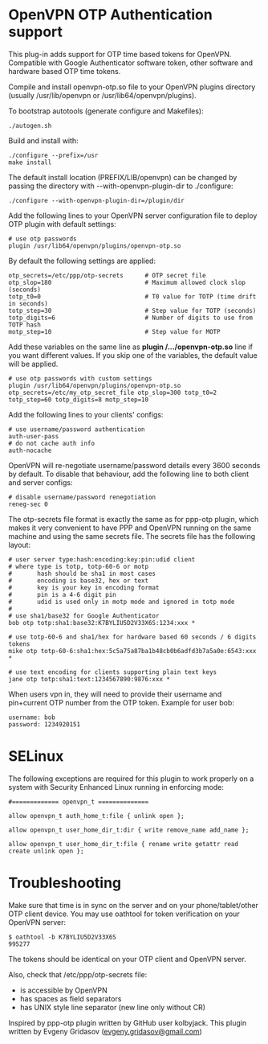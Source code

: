 OpenVPN OTP Authentication support
==================================

This plug-in adds support for OTP time based tokens for OpenVPN.
Compatible with Google Authenticator software token, other software and hardware based OTP time tokens.

Compile and install openvpn-otp.so file to your OpenVPN plugins directory (usually /usr/lib/openvpn or /usr/lib64/openvpn/plugins).

To bootstrap autotools (generate configure and Makefiles):

    ./autogen.sh

Build and install with:

    ./configure --prefix=/usr
    make install

The default install location (PREFIX/LIB/openvpn) can be changed by
passing the directory with --with-openvpn-plugin-dir to ./configure:

    ./configure --with-openvpn-plugin-dir=/plugin/dir

Add the following lines to your OpenVPN server configuration file to deploy OTP plugin with default settings:

    # use otp passwords
    plugin /usr/lib64/openvpn/plugins/openvpn-otp.so

By default the following settings are applied:

    otp_secrets=/etc/ppp/otp-secrets      # OTP secret file
    otp_slop=180                          # Maximum allowed clock slop (seconds)
    totp_t0=0                             # T0 value for TOTP (time drift in seconds)
    totp_step=30                          # Step value for TOTP (seconds)
    totp_digits=6                         # Number of digits to use from TOTP hash
    motp_step=10                          # Step value for MOTP

Add these variables on the same line as **plugin /.../openvpn-otp.so** line if you want different values.
If you skip one of the variables, the default value will be applied.

    # use otp passwords with custom settings
    plugin /usr/lib64/openvpn/plugins/openvpn-otp.so otp_secrets=/etc/my_otp_secret_file otp_slop=300 totp_t0=2 totp_step=60 totp_digits=8 motp_step=10

Add the following lines to your clients' configs:

    # use username/password authentication
    auth-user-pass
    # do not cache auth info
    auth-nocache

OpenVPN will re-negotiate username/password details every 3600 seconds by default. To disable that behaviour, add the following line to both client and server configs:

    # disable username/password renegotiation
    reneg-sec 0

The otp-secrets file format is exactly the same as for ppp-otp plugin, which makes it very convenient to have PPP and OpenVPN running on the same machine and using the same secrets file. The secrets file has the following layout:

    # user server type:hash:encoding:key:pin:udid client
    # where type is totp, totp-60-6 or motp
    #       hash should be sha1 in most cases
    #       encoding is base32, hex or text
    #       key is your key in encoding format
    #       pin is a 4-6 digit pin
    #       udid is used only in motp mode and ignored in totp mode
    #
    # use sha1/base32 for Google Authenticator
    bob otp totp:sha1:base32:K7BYLIU5D2V33X6S:1234:xxx *
    
    # use totp-60-6 and sha1/hex for hardware based 60 seconds / 6 digits tokens
    mike otp totp-60-6:sha1:hex:5c5a75a87ba1b48cb0b6adfd3b7a5a0e:6543:xxx *
    
    # use text encoding for clients supporting plain text keys
    jane otp totp:sha1:text:1234567890:9876:xxx *
    
When users vpn in, they will need to provide their username and pin+current OTP number from the OTP token. Example for user bob:

    username: bob
    password: 1234920151

SELinux
===============
The following exceptions are required for this plugin to work properly on a system with Security Enhanced Linux running in enforcing mode:

```
#============= openvpn_t ==============

allow openvpn_t auth_home_t:file { unlink open };

allow openvpn_t user_home_dir_t:dir { write remove_name add_name };

allow openvpn_t user_home_dir_t:file { rename write getattr read create unlink open };
```

Troubleshooting
===============

Make sure that time is in sync on the server and on your phone/tablet/other OTP client device.
You may use oathtool for token verification on your OpenVPN server:

    $ oathtool -b K7BYLIU5D2V33X6S
    995277

The tokens should be identical on your OTP client and OpenVPN server.

Also, check that /etc/ppp/otp-secrets file:
 - is accessible by OpenVPN
 - has spaces as field separators
 - has UNIX style line separator (new line only without CR)


Inspired by ppp-otp plugin written by GitHub user kolbyjack. This plugin written by Evgeny Gridasov (evgeny.gridasov@gmail.com)

